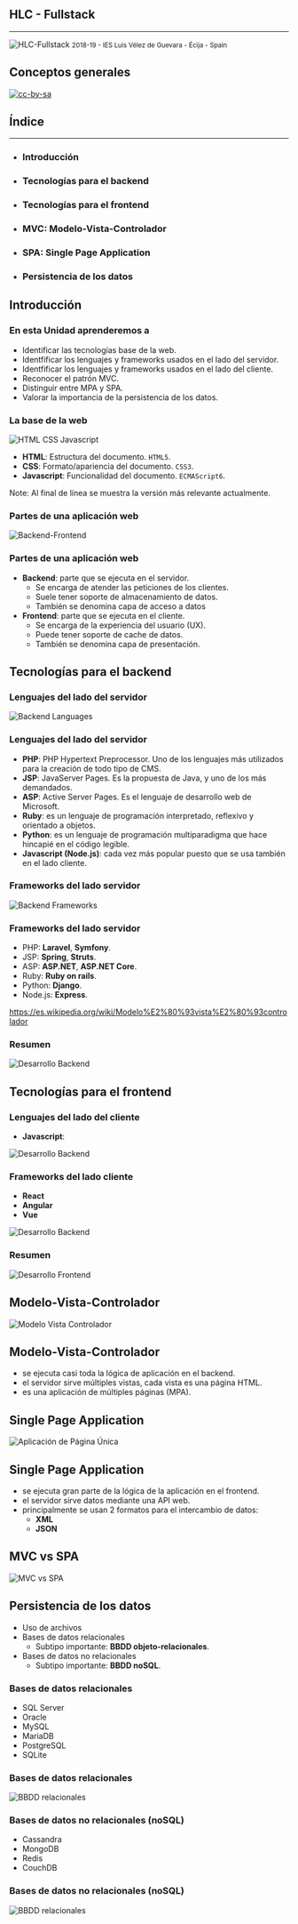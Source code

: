 <!---
Ejemplos de inserción de videos

<video class="stretch" controls><source src="http://clips.vorwaerts-gmbh.de/big_buck_bunny.mp4" type="video/mp4"></video>
<iframe width="560" height="315" src="https://www.youtube.com/embed/3RBq-WlL4cU" frameborder="0" allowfullscreen></iframe>

slide: data-background="#ff0000" 
element: class="fragment" data-fragment-index="1"
-->

## HLC - Fullstack
---
![HLC-Fullstack](http://jamj2000.github.io/hlc-fullstack/hlc-fullstack.png)
<small> 2018-19 - IES Luis Vélez de Guevara - Écija - Spain </small>


## Conceptos generales

[![cc-by-sa](http://jamj2000.github.io/hlc-fullstack/cc-by-sa.png)](http://creativecommons.org/licenses/by-sa/4.0/)


## Índice
--- 
- ### Introducción
- ### Tecnologías para el backend
- ### Tecnologías para el frontend
- ### MVC: Modelo-Vista-Controlador
- ### SPA: Single Page Application 
- ### Persistencia de los datos

<!--- Note: Nota a pie de página. -->



## Introducción


### En esta Unidad aprenderemos a

- Identificar las tecnologías base de la web.
- Identfificar los lenguajes y frameworks usados en el lado del servidor.
- Identfificar los lenguajes y frameworks usados en el lado del cliente.
- Reconocer el patrón MVC.
- Distinguir entre MPA y SPA.
- Valorar la importancia de la persistencia de los datos.


### La base de la web

![HTML CSS Javascript](assets/html-css-js.png)

- **HTML**: Estructura del documento. `HTML5`. 
- **CSS**: Formato/apariencia del documento. `CSS3`.
- **Javascript**: Funcionalidad del documento. `ECMAScript6`.

Note: Al final de línea se muestra la versión más relevante actualmente.


### Partes de una aplicación web

![Backend-Frontend](assets/frontend-backend.png)


### Partes de una aplicación web

- **Backend**: parte que se ejecuta en el servidor.
  - Se encarga de atender las peticiones de los clientes.
  - Suele tener soporte de almacenamiento de datos.
  - También se denomina capa de acceso a datos
- **Frontend**: parte que se ejecuta en el cliente.
  - Se encarga de la experiencia del usuario (UX).
  - Puede tener soporte de cache de datos.
  - También se denomina capa de presentación.



## Tecnologías para el backend


### Lenguajes del lado del servidor

![Backend Languages](assets/backend-languages.png)


### Lenguajes del lado del servidor

- **PHP**: PHP Hypertext Preprocessor. Uno de los lenguajes más utilizados para la creación de todo tipo de CMS.
- **JSP**: JavaServer Pages. Es la propuesta de Java, y uno de los más demandados.
- **ASP**: Active Server Pages. Es el lenguaje de desarrollo web de Microsoft. 
- **Ruby**: es un lenguaje de programación interpretado, reflexivo y orientado a objetos.
- **Python**: es un lenguaje de programación multiparadigma que hace hincapié en el código legible. 
- **Javascript (Node.js)**: cada vez más popular puesto que se usa también en el lado cliente.


### Frameworks del lado servidor 

![Backend Frameworks](assets/backend-frameworks.png)


### Frameworks del lado servidor 

- PHP: **Laravel**, **Symfony**.
- JSP: **Spring**, **Struts**.
- ASP: **ASP.NET**, **ASP.NET Core**.
- Ruby: **Ruby on rails**.
- Python: **Django**.
- Node.js: **Express**. 

https://es.wikipedia.org/wiki/Modelo%E2%80%93vista%E2%80%93controlador 


### Resumen

![Desarrollo Backend](assets/back-end-development.png)



## Tecnologías para el frontend


### Lenguajes del lado del cliente

- **Javascript**: 

![Desarrollo Backend](assets/javascript.png)


### Frameworks del lado cliente 

- **React**
- **Angular**
- **Vue**

![Desarrollo Backend](assets/react-angular-vue.png)


### Resumen

![Desarrollo Frontend](assets/front-end-development.png)



## Modelo-Vista-Controlador

![Modelo Vista Controlador](assets/MVC.png)


## Modelo-Vista-Controlador

- se ejecuta casi toda la lógica de aplicación en el backend. 
- el servidor sirve múltiples vistas, cada vista es una página HTML. 
- es una aplicación de múltiples páginas (MPA). 


## Single Page Application

![Aplicación de Página Única](assets/SPA.png)


## Single Page Application

- se ejecuta gran parte de la lógica de la aplicación en el frontend. 
- el servidor sirve datos mediante una API web. 
- principalmente se usan 2 formatos para el intercambio de datos:
  - **XML**
  - **JSON** 


## MVC vs SPA

![MVC vs SPA](assets/mvc-spa.png)



## Persistencia de los datos

- Uso de archivos
- Bases de datos relacionales
  - Subtipo importante: **BBDD objeto-relacionales**.
- Bases de datos no relacionales
  - Subtipo importante: **BBDD noSQL**.


### Bases de datos relacionales

- SQL Server 
- Oracle
- MySQL
- MariaDB
- PostgreSQL
- SQLite


### Bases de datos relacionales

![BBDD relacionales](assets/SQL.png)


### Bases de datos no relacionales (noSQL)

- Cassandra
- MongoDB
- Redis
- CouchDB


### Bases de datos no relacionales (noSQL)

![BBDD relacionales](assets/noSQL.png)
